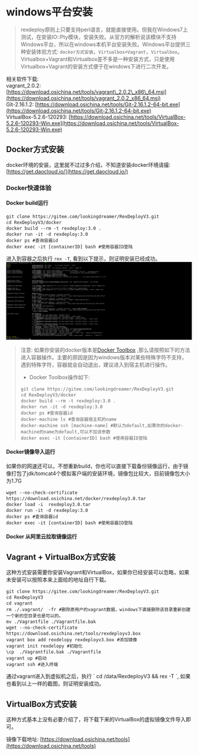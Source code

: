 # windows平台安装

> rexdeploy原则上只要支持perl语言，就能直接使用。但我在Windows7上测试，在安装IO::Pty模块，安装失败。从官方的解析说该模块不支持Windows平台，所以在windows本机平台安装失败。Windows平台提供三种安装体验方式: `docker方式安装`，`Virtualbox+Vagrant`，`Virtualbox`。Virtualbox+Vagrant和Virtualbox差不多是一种安装方式，只是使用Virtualbox+Vagrant的安装方式便于在windows下进行二次开发。

相关软件下载:  
vagrant\_2.0.2: [https://download.osichina.net/tools/vagrant\_2.0.2\_x86\_64.msi](https://download.osichina.net/tools/vagrant_2.0.2_x86_64.msi)  
Git-2.16.1.2: [https://download.osichina.net/tools/Git-2.16.1.2-64-bit.exe](https://download.osichina.net/tools/Git-2.16.1.2-64-bit.exe)  
VirtualBox-5.2.6-120293: [https://download.osichina.net/tools/VirtualBox-5.2.6-120293-Win.exe](https://download.osichina.net/tools/VirtualBox-5.2.6-120293-Win.exe)

## Docker方式安装

docker环境的安装，这里就不过过多介绍，不知道安装docker环境请撮: [https://get.daocloud.io/](https://get.daocloud.io/)

### Docker快速体验

#### Docker build运行

```
git clone https://gitee.com/lookingdreamer/RexDeployV3.git
cd RexDeployV3/docker
docker build --rm -t rexdeploy:3.0 .
docker run -it -d rexdeploy:3.0
docker ps #查询容器id 
docker exec -it [containerID] bash #使用容器ID登陆
```

进入到容器之后执行 `rex -T`, 看到以下提示，则证明安装已经成功。![](/assets/import.png)

> 注意: 如果你安装的docker版本是[Docker Toolbox](https://www.docker.com/toolbox) ,那么请按照如下的方法进入容器操作。主要的原因是因为windows版本对某些特殊字符不支持，遇到特殊字符，容器就会自动退出，建议进入到宿主机进行操作。
>
> * Docker Toolbox操作如下:
>
> ```
> git clone https://gitee.com/lookingdreamer/RexDeployV3.git
> cd RexDeployV3/docker
> docker build --rm -t rexdeploy:3.0 .
> docker run -it -d rexdeploy:3.0
> docker ps #查询容器id 
> docker-machine ls #查询容器宿主机的name
> docker-machine ssh [machine-name] #默认为default,如果你的docker-machine的name为default,可以不加该参数
> docker exec -it [containerID] bash #使用容器ID登陆
> ```

#### Docker镜像导入运行

如果你的网速还可以，不想重新build，你也可以直接下载备份镜像运行，由于镜像打包了jdk/tomcat4个模拟客户端的安装环境，镜像包比较大，目前镜像包大小为1.7G

```
wget --no-check-certificate https://download.osichina.net/docker/rexdeploy3.0.tar
docker load -i  rexdeploy3.0.tar
docker run -it -d rexdeploy:3.0
docker ps #查询容器id 
docker exec -it [containerID] bash #使用容器ID登陆
```

#### Docker 从阿里云拉取镜像运行

## Vagrant + VirtualBox方式安装

这种方式安装需要你安装Vagrant和VirtualBox，如果你已经安装可以忽略，如果未安装可以按照本来上面给的地址自行下载。

```
git clone https://gitee.com/lookingdreamer/RexDeployV3.git
cd RexDeployV3
cd vagrant
rm ./.vagrant/  -fr #删除原用户的vagrant数据，windows下直接删除该目录重新创建一个新的空目录也是可以的。
mv ./Vagrantfile ./Vagrantfile.bak
wget --no-check-certificate  https://download.osichina.net/tools/rexdeployv3.box
vagrant box add rexdelopy rexdeployv3.box #添加镜像
vagrant init rexdelopy #初始化
\cp  ./Vagrantfile.bak ./Vagrantfile 
vagrant up #启动
vagrant ssh #进入终端
```

通过vagrant进入到虚拟机之后，执行 \` cd /data/RexdeployV3 && rex -T \`, 如果也看到以上一样的截图，则证明安装成功。

## VirtualBox方式安装

这种方式基本上没有必要介绍了，将下载下来的VirtualBox的虚拟镜像文件导入即可。

镜像下载地址:   [https://download.osichina.net/tools](https://download.osichina.net/tools)

